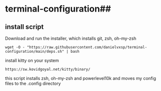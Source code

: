 # terminal-configuration## 
  
## install script
Download and run the installer, which installs git, zsh, oh-my-zsh  
```
wget -O - "https://raw.githubusercontent.com/danielvxsp/terminal-configuration/main/deps.sh" | bash
```  

install kitty on your system  
```
https://sw.kovidgoyal.net/kitty/binary/
```

this script installs zsh, oh-my-zsh and powerlevel10k and moves my config files to the .config directory
  




